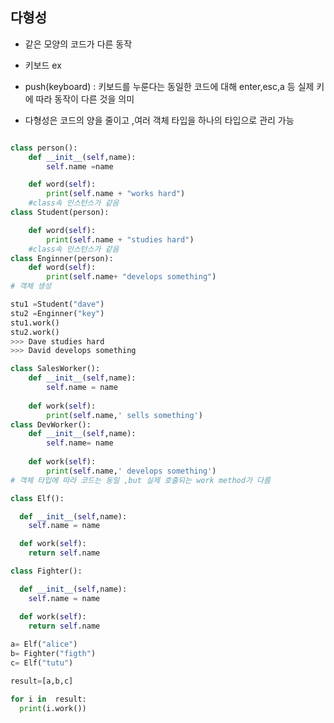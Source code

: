 ## 다형성

- 같은 모양의 코드가 다른 동작
- 키보드 ex
 - push(keyboard) : 키보드를 누룬다는 동일한 코드에 대해 enter,esc,a 등 실제 키에 따라 동작이 다른 것을 의미

- 다형성은 코드의 양을 줄이고 ,여러 객체 타입을 하나의 타입으로 관리 가능

```python

class person():
	def __init__(self,name):
		self.name =name

	def word(self):
		print(self.name + "works hard")
	#class속 인스턴스가 같음
class Student(person):

	def word(self):
		print(self.name + "studies hard")
	#class속 인스턴스가 같음
class Enginner(person):
	def word(self):
		print(self.name+ "develops something")
# 객체 생성

stu1 =Student("dave")
stu2 =Enginner("key")
stu1.work()
stu2.work()
>>> Dave studies hard
>>> David develops something
```


```python
class SalesWorker():
	def __init__(self,name):
		self.name = name
	
	def work(self):
		print(self.name,' sells something')
class DevWorker():
	def __init__(self,name):
		self.name= name
		
	def work(self):
		print(self.name,' develops something')
# 객체 타입에 따라 코드는 동일 ,but 실제 호출되는 work method가 다름


```

```python
class Elf():

  def __init__(self,name):
    self.name = name

  def work(self):
    return self.name

class Fighter(): 

  def __init__(self,name):
    self.name = name

  def work(self):
    return self.name
  
a= Elf("alice")
b= Fighter("figth")
c= Elf("tutu")

result=[a,b,c]

for i in  result:
  print(i.work())
```